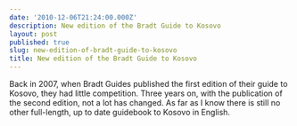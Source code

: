 ```yaml
---
date: '2010-12-06T21:24:00.000Z'
description: New edition of the Bradt Guide to Kosovo
layout: post
published: true
slug: new-edition-of-bradt-guide-to-kosovo
title: New edition of the Bradt Guide to Kosovo
---
```


Back in 2007, when Bradt Guides published the first edition of their guide to Kosovo, they had little competition. Three years on, with the publication of the second edition, not a lot has changed. As far as I know there is still no other full-length, up to date guidebook to Kosovo in English. <br />
<br />
